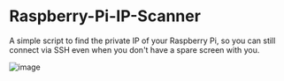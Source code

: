 # Raspberry-Pi-IP-Scanner
A simple script to find the private IP of your Raspberry Pi, so you can still connect via SSH even when you don't have a spare screen with you.

![image](https://github.com/user-attachments/assets/45767afe-efa2-49f3-9d59-f2bfacce6b74)
